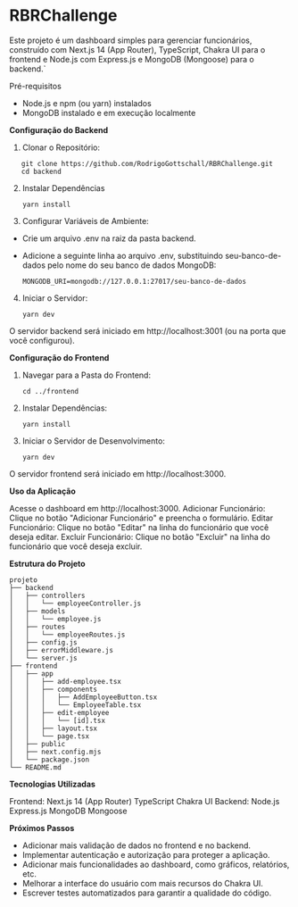 # RBRChallenge

Este projeto é um dashboard simples para gerenciar funcionários, construído com Next.js 14 (App Router), TypeScript, Chakra UI para o frontend e Node.js com Express.js e MongoDB (Mongoose) para o backend.`

Pré-requisitos

- Node.js e npm (ou yarn) instalados
- MongoDB instalado e em execução localmente


**Configuração do Backend**

1. Clonar o Repositório:
```
   git clone https://github.com/RodrigoGottschall/RBRChallenge.git
   cd backend
```
2. Instalar Dependências

   ```yarn install```

3. Configurar Variáveis de Ambiente:
- Crie um arquivo .env na raiz da pasta backend.
- Adicione a seguinte linha ao arquivo .env, substituindo seu-banco-de-dados pelo nome do seu banco de dados MongoDB:
  
   ```MONGODB_URI=mongodb://127.0.0.1:27017/seu-banco-de-dados```

4. Iniciar o Servidor:
   
   ```yarn dev```

O servidor backend será iniciado em http://localhost:3001 (ou na porta que você configurou).

**Configuração do Frontend**

1. Navegar para a Pasta do Frontend:
   
   ```cd ../frontend```

2. Instalar Dependências:
   
    ```yarn install```

3. Iniciar o Servidor de Desenvolvimento:
   
    ```yarn dev```

O servidor frontend será iniciado em http://localhost:3000.



**Uso da Aplicação**

Acesse o dashboard em http://localhost:3000.
Adicionar Funcionário: Clique no botão "Adicionar Funcionário" e preencha o formulário.
Editar Funcionário: Clique no botão "Editar" na linha do funcionário que você deseja editar.
Excluir Funcionário: Clique no botão "Excluir" na linha do funcionário que você deseja excluir.



**Estrutura do Projeto**

```
projeto
├── backend
│   ├── controllers
│   │   └── employeeController.js
│   ├── models
│   │   └── employee.js
│   ├── routes
│   │   └── employeeRoutes.js
│   ├── config.js
│   ├── errorMiddleware.js
│   └── server.js
├── frontend
│   ├── app
│   │   ├── add-employee.tsx
│   │   ├── components
│   │   │   ├── AddEmployeeButton.tsx
│   │   │   └── EmployeeTable.tsx
│   │   ├── edit-employee
│   │   │   └── [id].tsx
│   │   ├── layout.tsx
│   │   └── page.tsx
│   ├── public
│   ├── next.config.mjs
│   └── package.json
└── README.md
```


**Tecnologias Utilizadas**

Frontend:
    Next.js 14 (App Router)
    TypeScript
    Chakra UI
Backend:
    Node.js
    Express.js
    MongoDB
    Mongoose

**Próximos Passos**

- Adicionar mais validação de dados no frontend e no backend.
- Implementar autenticação e autorização para proteger a aplicação.
- Adicionar mais funcionalidades ao dashboard, como gráficos, relatórios, etc.
- Melhorar a interface do usuário com mais recursos do Chakra UI.
- Escrever testes automatizados para garantir a qualidade do código.

